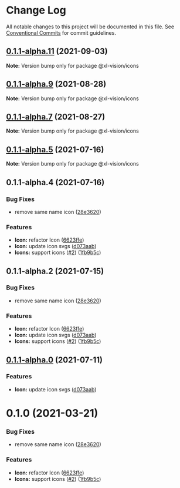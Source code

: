 # Change Log

All notable changes to this project will be documented in this file.
See [Conventional Commits](https://conventionalcommits.org) for commit guidelines.

## [0.1.1-alpha.11](https://github.com/xl-vision/xl-vision/compare/v0.1.1-alpha.10...v0.1.1-alpha.11) (2021-09-03)

**Note:** Version bump only for package @xl-vision/icons





## [0.1.1-alpha.9](https://github.com/xl-vision/xl-vision/compare/v0.1.1-alpha.8...v0.1.1-alpha.9) (2021-08-28)

**Note:** Version bump only for package @xl-vision/icons





## [0.1.1-alpha.7](https://github.com/xl-vision/xl-vision/compare/v0.1.1-alpha.6...v0.1.1-alpha.7) (2021-08-27)

**Note:** Version bump only for package @xl-vision/icons





## [0.1.1-alpha.5](https://github.com/xl-vision/xl-vision/compare/v0.1.1-alpha.4...v0.1.1-alpha.5) (2021-07-16)

**Note:** Version bump only for package @xl-vision/icons





## 0.1.1-alpha.4 (2021-07-16)


### Bug Fixes

* remove same name icon ([28e3620](https://github.com/xl-vision/xl-vision/commit/28e36204e012886f443e5f3a94665eff6e31770c))


### Features

* **Icon:** refactor Icon ([6623ffe](https://github.com/xl-vision/xl-vision/commit/6623ffe8b039fcf514c2381adedc8e4b1529332d))
* **Icon:** update icon svgs ([d073aab](https://github.com/xl-vision/xl-vision/commit/d073aab9b959de4956f5712d9b4da4b08c5774e9))
* **Icons:** support icons ([#2](https://github.com/xl-vision/xl-vision/issues/2)) ([1fb9b5c](https://github.com/xl-vision/xl-vision/commit/1fb9b5ca87f8ba18c931bc1cc14cec3885ece3e5))





## 0.1.1-alpha.2 (2021-07-15)


### Bug Fixes

* remove same name icon ([28e3620](https://github.com/xl-vision/xl-vision/commit/28e36204e012886f443e5f3a94665eff6e31770c))


### Features

* **Icon:** refactor Icon ([6623ffe](https://github.com/xl-vision/xl-vision/commit/6623ffe8b039fcf514c2381adedc8e4b1529332d))
* **Icon:** update icon svgs ([d073aab](https://github.com/xl-vision/xl-vision/commit/d073aab9b959de4956f5712d9b4da4b08c5774e9))
* **Icons:** support icons ([#2](https://github.com/xl-vision/xl-vision/issues/2)) ([1fb9b5c](https://github.com/xl-vision/xl-vision/commit/1fb9b5ca87f8ba18c931bc1cc14cec3885ece3e5))





## [0.1.1-alpha.0](https://github.com/xl-vision/xl-vision/compare/v0.1.0...v0.1.1-alpha.0) (2021-07-11)


### Features

* **Icon:** update icon svgs ([d073aab](https://github.com/xl-vision/xl-vision/commit/d073aab9b959de4956f5712d9b4da4b08c5774e9))






# 0.1.0 (2021-03-21)


### Bug Fixes

* remove same name icon ([28e3620](https://github.com/xl-vision/xl-vision/commit/28e36204e012886f443e5f3a94665eff6e31770c))


### Features

* **Icon:** refactor Icon ([6623ffe](https://github.com/xl-vision/xl-vision/commit/6623ffe8b039fcf514c2381adedc8e4b1529332d))
* **Icons:** support icons ([#2](https://github.com/xl-vision/xl-vision/issues/2)) ([1fb9b5c](https://github.com/xl-vision/xl-vision/commit/1fb9b5ca87f8ba18c931bc1cc14cec3885ece3e5))
